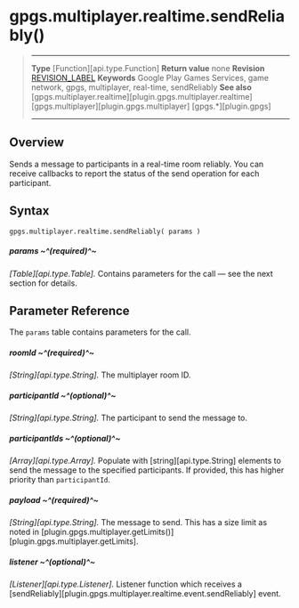 # gpgs.multiplayer.realtime.sendReliably()

> --------------------- ------------------------------------------------------------------------------------------
> __Type__              [Function][api.type.Function]
> __Return value__      none
> __Revision__          [REVISION_LABEL](REVISION_URL)
> __Keywords__          Google Play Games Services, game network, gpgs, multiplayer, real-time, sendReliably
> __See also__          [gpgs.multiplayer.realtime][plugin.gpgs.multiplayer.realtime]
>						[gpgs.multiplayer][plugin.gpgs.multiplayer]
>                       [gpgs.*][plugin.gpgs]
> --------------------- ------------------------------------------------------------------------------------------

## Overview

Sends a message to participants in a <nobr>real-time</nobr> room reliably. You can receive callbacks to report the status of the send operation for each participant.

## Syntax

	gpgs.multiplayer.realtime.sendReliably( params )

##### params ~^(required)^~
_[Table][api.type.Table]._ Contains parameters for the call &mdash; see the next section for details.

## Parameter Reference

The `params` table contains parameters for the call.

##### roomId ~^(required)^~
_[String][api.type.String]._ The multiplayer room ID.

##### participantId ~^(optional)^~
_[String][api.type.String]._ The participant to send the message to.

##### participantIds ~^(optional)^~
_[Array][api.type.Array]._ Populate with [string][api.type.String] elements to send the message to the specified participants. If provided, this has higher priority than `participantId`.

##### payload ~^(required)^~
_[String][api.type.String]._ The message to send. This has a size limit as noted in [plugin.gpgs.multiplayer.getLimits()][plugin.gpgs.multiplayer.getLimits].

##### listener ~^(optional)^~
_[Listener][api.type.Listener]._ Listener function which receives a [sendReliably][plugin.gpgs.multiplayer.realtime.event.sendReliably] event.
